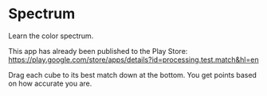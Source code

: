 Spectrum
========

Learn the color spectrum.

This app has already been published to the Play Store:
https://play.google.com/store/apps/details?id=processing.test.match&hl=en

Drag each cube to its best match down at the bottom. You get points based on how accurate you are.
